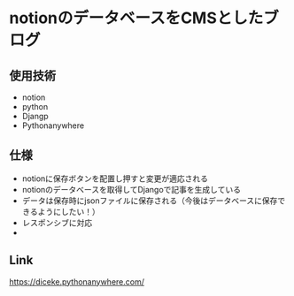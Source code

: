 # notionのデータベースをCMSとしたブログ

## 使用技術
- notion
- python
- Djangp
- Pythonanywhere

## 仕様
- notionに保存ボタンを配置し押すと変更が適応される
- notionのデータベースを取得してDjangoで記事を生成している
- データは保存時にjsonファイルに保存される（今後はデータベースに保存できるようにしたい！）
- レスポンシブに対応
- 

## Link 
https://diceke.pythonanywhere.com/
